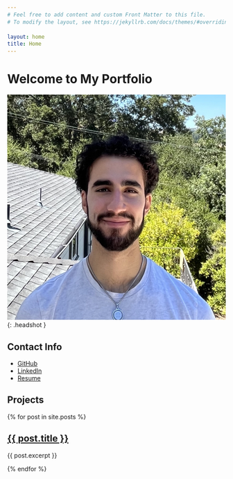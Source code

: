 ```yaml
---
# Feel free to add content and custom Front Matter to this file.
# To modify the layout, see https://jekyllrb.com/docs/themes/#overriding-theme-defaults

layout: home
title: Home
---
```


# Welcome to My Portfolio

![Headshot](assets/headshot.jpg){: .headshot }

## Contact Info
- [GitHub](https://github.com/hhekmat)
- [LinkedIn](https://www.linkedin.com/in/hamed-hekmat/)
- [Resume](path/to/your/resume.pdf)

## Projects
{% for post in site.posts %}
  <div>
    <h2><a href="{{ post.url }}">{{ post.title }}</a></h2>
    <p>{{ post.excerpt }}</p>
  </div>
{% endfor %}